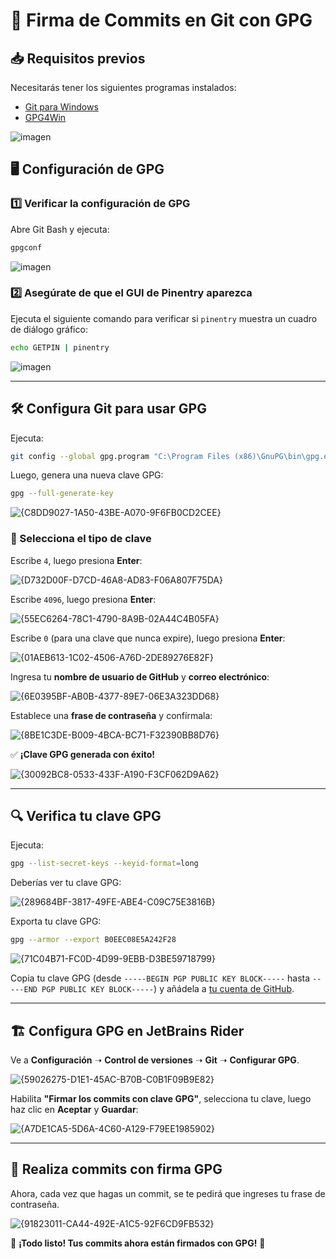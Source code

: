 
# 🔐 Firma de Commits en Git con GPG

## 📥 Requisitos previos
Necesitarás tener los siguientes programas instalados:

- [Git para Windows](https://gitforwindows.org/)
- [GPG4Win](https://gpg4win.org/thanks-for-download.html)

![imagen](https://github.com/user-attachments/assets/57f887d8-1b1f-44e3-a68d-788dc75df0ca)

## 🖥️ Configuración de GPG

### 1️⃣ Verificar la configuración de GPG
Abre Git Bash y ejecuta:

```sh
gpgconf
```

![imagen](https://github.com/user-attachments/assets/ca87915a-78fa-43b5-8de5-6145cdce00d4)

### 2️⃣ Asegúrate de que el GUI de Pinentry aparezca
Ejecuta el siguiente comando para verificar si `pinentry` muestra un cuadro de diálogo gráfico:

```sh
echo GETPIN | pinentry
```

![imagen](https://github.com/user-attachments/assets/51227a45-3c82-4f75-8dba-24ba237a09bc)

---

## 🛠️ Configura Git para usar GPG

Ejecuta:

```sh
git config --global gpg.program "C:\Program Files (x86)\GnuPG\bin\gpg.exe"
```

Luego, genera una nueva clave GPG:

```sh
gpg --full-generate-key
```

![{C8DD9027-1A50-43BE-A070-9F6FB0CD2CEE}](https://github.com/user-attachments/assets/e574dd0f-1877-4562-8830-5854d14311e8)

### 🔢 Selecciona el tipo de clave

Escribe `4`, luego presiona **Enter**:

![{D732D00F-D7CD-46A8-AD83-F06A807F75DA}](https://github.com/user-attachments/assets/e0c8bc8e-d65f-4fa7-9931-73bcbf813a9c)

Escribe `4096`, luego presiona **Enter**:

![{55EC6264-78C1-4790-8A9B-02A44C4B05FA}](https://github.com/user-attachments/assets/8b92949a-243a-4041-a77f-4b494cfad0b9)

Escribe `0` (para una clave que nunca expire), luego presiona **Enter**:

![{01AEB613-1C02-4506-A76D-2DE89276E82F}](https://github.com/user-attachments/assets/27f4a1d9-1dbb-4833-82db-d130aed478ae)

Ingresa tu **nombre de usuario de GitHub** y **correo electrónico**:

![{6E0395BF-AB0B-4377-89E7-06E3A323DD68}](https://github.com/user-attachments/assets/3f7d112a-2f20-4e8f-b9c9-0dd04b914298)

Establece una **frase de contraseña** y confírmala:

![{8BE1C3DE-B009-4BCA-BC71-F32390BB8D76}](https://github.com/user-attachments/assets/af39f62f-807e-46c0-885f-5bbdbdb7362e)

✅ **¡Clave GPG generada con éxito!**

![{30092BC8-0533-433F-A190-F3CF062D9A62}](https://github.com/user-attachments/assets/80ba10f8-aadc-4398-a27c-5306e7ac5c65)

---

## 🔍 Verifica tu clave GPG

Ejecuta:

```sh
gpg --list-secret-keys --keyid-format=long
```

Deberías ver tu clave GPG:

![{289684BF-3817-49FE-ABE4-C09C75E3816B}](https://github.com/user-attachments/assets/a2d044e1-892b-42a3-93df-e8da0e4ab617)

Exporta tu clave GPG:

```sh
gpg --armor --export B0EEC08E5A242F28
```

![{71C04B71-FC0D-4D99-9EBB-D3BE59718799}](https://github.com/user-attachments/assets/ef606433-a1e5-4be3-8963-473aa79da09c)

Copia tu clave GPG (desde `-----BEGIN PGP PUBLIC KEY BLOCK-----` hasta `-----END PGP PUBLIC KEY BLOCK-----`) y añádela a [tu cuenta de GitHub](https://github.com/settings/keys).

---

## 🏗️ Configura GPG en JetBrains Rider

Ve a **Configuración** ➝ **Control de versiones** ➝ **Git** ➝ **Configurar GPG**.

![{59026275-D1E1-45AC-B70B-C0B1F09B9E82}](https://github.com/user-attachments/assets/00f3aa5f-e97c-4c36-ae9d-cf5046cf6284)

Habilita **"Firmar los commits con clave GPG"**, selecciona tu clave, luego haz clic en **Aceptar** y **Guardar**:

![{A7DE1CA5-5D6A-4C60-A129-F79EE1985902}](https://github.com/user-attachments/assets/a9d25be4-b2c5-4bc2-9460-da8262291bc5)

---

## 🎉 Realiza commits con firma GPG

Ahora, cada vez que hagas un commit, se te pedirá que ingreses tu frase de contraseña.

![{91823011-CA44-492E-A1C5-92F6CD9FB532}](https://github.com/user-attachments/assets/53a43dee-9d27-4d14-9ec6-44aebd0e5887)

🚀 **¡Todo listo! Tus commits ahora están firmados con GPG!** 🔐
